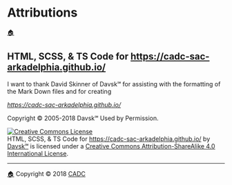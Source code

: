 # Attributions
[🏠](../Home.html)

## HTML, SCSS, & TS Code for https://cadc-sac-arkadelphia.github.io/

I want to thank David Skinner of Davsk℠ for assisting with the formatting of the Mark Down files and for creating 

_https://cadc-sac-arkadelphia.github.io/_ 

Copyright © 2005-2018 Davsk℠ Used by Permission.

<a rel="license" href="http://creativecommons.org/licenses/by-sa/4.0/"><img alt="Creative Commons License" style="border-width:0" src="https://i.creativecommons.org/l/by-sa/4.0/88x31.png" /></a><br /><span xmlns:dct="http://purl.org/dc/terms/" href="http://purl.org/dc/dcmitype/Text" property="dct:title" rel="dct:type">HTML, SCSS, & TS Code for https://cadc-sac-arkadelphia.github.io/</span> by <a xmlns:cc="http://creativecommons.org/ns#" href="https://www.davsk.com/" property="cc:attributionName" rel="cc:attributionURL">Davsk℠</a> is licensed under a <a rel="license" href="http://creativecommons.org/licenses/by-sa/4.0/">Creative Commons Attribution-ShareAlike 4.0 International License</a>.

  
* * *
[🏠](../Home.html) Copyright © 2018 [CADC](http://cadc.com)
